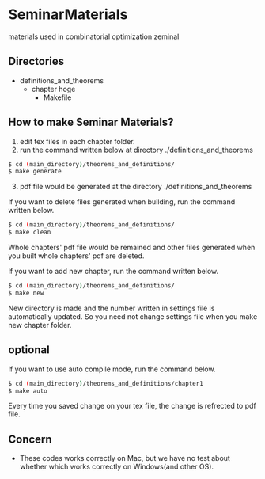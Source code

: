 # SeminarMaterials
materials used in combinatorial optimization zeminal

## Directories
- definitions_and_theorems
  - chapter hoge
    - Makefile
    
## How to make Seminar Materials?
1. edit tex files in each chapter folder.
2. run the command written below at directory ./definitions_and_theorems
```bash
$ cd (main_directory)/theorems_and_definitions/
$ make generate
```
3. pdf file would be generated at the directory ./definitions_and_theorems

If you want to delete files generated when building, run the command written below.
```bash
$ cd (main_directory)/theorems_and_definitions/
$ make clean
```
Whole chapters' pdf file would be remained and other files generated when you built whole chapters' pdf are deleted.

If you want to add new chapter, run the command written below.
```bash
$ cd (main_directory)/theorems_and_definitions/
$ make new
```
New directory is made and the number written in settings file is automatically updated. So you need not change settings file when you make new chapter folder.

## optional
If you want to  use auto compile  mode, run the command below.
```bash
$ cd (main_directory)/theorems_and_definitions/chapter1
$ make auto
```
Every time you saved change on your tex file, the change is refrected to pdf file.

## Concern
- These codes works correctly on Mac, but we have no test about whether which works correctly on Windows(and other OS).

